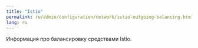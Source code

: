 ```yaml
---
title: "Istio"
permalink: ru/admin/configuration/network/istio-outgoing-balancing.html
lang: ru
---
```


Информация про балансировку средствами Istio.

